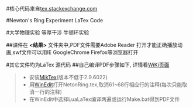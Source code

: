 #核心代码来自[tex.stackexchange.com](http://tex.stackexchange.com/a/159234)


#Newton's  Ring    Experiment  LaTex Code

#大学物理实验  等厚干涉  牛顿环实验 

##课件在 **<结果>** 文件夹中,PDF文件需要Adobe Reader 打开才能正确播放动画,swf文件可以用IE GoogleChrome Firefox等浏览器打开

#其它文件均为LaTex 源代码
##自己编译PDF步骤如下, 详情看[WiKi页面](https://github.com/CUG-Onion/NewtonsRing-Experiment/wiki)
> *   安装[MikTex](http://miktex.org/download)(版本不低于2.9.6022)
> *   用[WinEdit](http://www.winedt.com/)打开NetonRing.tex,取消61~68行相应行的注释(每次只能取消一行的注释)
> *   在WinEdit中选择LuaLaTex编译两遍或运行Make.bat得到PDF文件
